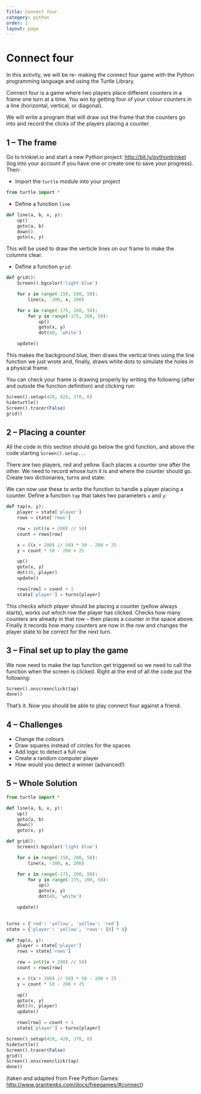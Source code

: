 ```yaml
---
Title: Connect four
category: python
order: 1
layout: page
---
```


# Connect four

In this activity, we will be re- making the connect four game with the Python programming language and using the Turtle Library.

Connect four is a game where two players place different counters in a frame one turn at a time. You win by getting four of your colour counters in a line (horizontal, vertical, or diagonal).

We will write a program that will draw out the frame that the counters go into and record the clicks of the players placing a counter.

## 1 – The frame

Go to trinkiet.io and start a new Python project: http://bit.ly/pythontrinket (log into your account if you have one or create one to save your progress). Then:

- Import the `turtle` module into your project

```python
from turtle import *
```

- Define a function `line`

```python
def line(a, b, x, y):
    up()
    goto(a, b)
    down()
    goto(x, y)
```

This will be used to draw the verticle lines on our frame to make the columns clear.

- Define a function `grid`:

```python
def grid():
    Screen().bgcolor('light blue')

    for x in range(-150, 200, 50):
        line(x, -200, x, 200)

    for x in range(-175, 200, 50):
        for y in range(-175, 200, 50):
            up()
            goto(x, y)
            dot(40, 'white')

    update()
```

This makes the background blue, then draws the vertical lines using the line function we just wrote and, finally, draws white dots to simulate the holes in a physical frame.

You can check your frame is drawing properly by writing the following (after and outside the function definition) and clicking run:

```python
Screen().setup(420, 420, 370, 0)
hideturtle()
Screen().tracer(False)
grid()
```

## 2 – Placing a counter

All the code in this section should go below the grid function, and above the code starting `Screen().setup...`

There are two players, red and yellow. Each places a counter one after the other. We need to record whose turn it is and where the counter should go. Create two dictionaries, turns and state:

We can now use these to write the function to handle a player placing a counter. Define a function `tap` that takes two parameters `x` and `y`:

```python
def tap(x, y):
    player = state['player']
    rows = state['rows']

    row = int((x + 200) // 50)
    count = rows[row]

    x = ((x + 200) // 50) * 50 - 200 + 25
    y = count * 50 - 200 + 25

    up()
    goto(x, y)
    dot(40, player)
    update()

    rows[row] = count + 1
    state['player'] = turns[player]
```

This checks which player should be placing a counter (yellow always starts), works out which row the player has clicked. Checks how many counters are already in that row – then places a counter in the space above. Finally it records how many counters are now in the row and changes the player state to be correct for the next turn.

## 3 – Final set up to play the game

We now need to make the tap function get triggered so we need to call the function when the screen is clicked. Right at the end of all the code put the following:

```python
Screen().onscreenclick(tap)
done()
```

That’s it. Now you should be able to play connect four against a friend.

## 4 – Challenges

* Change the colours
* Draw squares instead of circles for the spaces
* Add logic to detect a full row
* Create a random computer player
* How would you detect a winner (advanced!)

## 5 – Whole Solution

```python
from turtle import *

def line(a, b, x, y):
    up()
    goto(a, b)
    down()
    goto(x, y)

def grid():
    Screen().bgcolor('light blue')

    for x in range(-150, 200, 50):
        line(x, -200, x, 200)

    for x in range(-175, 200, 50):
        for y in range(-175, 200, 50):
            up()
            goto(x, y)
            dot(40, 'white')

    update()
    

turns = {'red': 'yellow', 'yellow': 'red'}
state = {'player': 'yellow', 'rows': [0] * 8}

def tap(x, y):
    player = state['player']
    rows = state['rows']

    row = int((x + 200) // 50)
    count = rows[row]

    x = ((x + 200) // 50) * 50 - 200 + 25
    y = count * 50 - 200 + 25

    up()
    goto(x, y)
    dot(40, player)
    update()

    rows[row] = count + 1
    state['player'] = turns[player]

Screen().setup(420, 420, 370, 0)
hideturtle()
Screen().tracer(False)
grid()
Screen().onscreenclick(tap)
done()
```

(taken and adapted from Free Python Games: http://www.grantjenks.com/docs/freegames/#connect)
